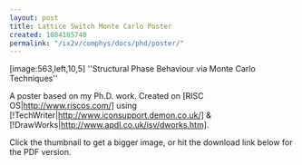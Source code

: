 ```yaml
---
layout: post
title: Lattice Switch Monte Carlo Poster
created: 1084185740
permalink: "/ix2v/comphys/docs/phd/poster/"
---
```

[image:563,left,10,5]
''Structural Phase Behaviour via Monte Carlo Techniques''

A poster based on my Ph.D. work.  Created on [RISC OS|http://www.riscos.com/] using [!TechWriter|http://www.iconsupport.demon.co.uk/] & [!DrawWorks|http://www.apdl.co.uk/isv/dworks.htm].

Click the thumbnail to get a bigger image, or hit the download link below for the PDF version.

